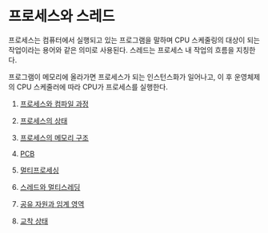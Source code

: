 # 프로세스와 스레드

프로세스는 컴퓨터에서 실행되고 있는 프로그램을 말하며 CPU 스케줄링의 대상이 되는 작업이라는 용어와 같은 의미로 사용된다. 스레드는 프로세스 내 작업의 흐름을 지칭한다.

프로그램이 메모리에 올라가면 프로세스가 되는 인스턴스화가 일어나고, 이 후 운영체제의 CPU 스케줄러에 따라 CPU가 프로세스를 실행한다.

1. [프로세스와 컴파일 과정](https://www.notion.so/4827336c62c049cfa117df1aa68a0b08)

2. [프로세스의 상태](https://www.notion.so/f8694ae4e18945a5a87f28f333341ada)

3. [프로세스의 메모리 구조](https://www.notion.so/a041dbfd760a41d7a6899f37dcfec107)

4. [PCB](https://www.notion.so/PCB-20e03c86001f4e73885afb2c4d64eaa9)

5. [멀티프로세싱](https://www.notion.so/3e3a7fc5046e4213a0980f328d66c5e6)

6. [스레드와 멀티스레딩](https://www.notion.so/2729c1863c344787a277a027b05df0ce)

7. [공유 자원과 임계 영역](https://www.notion.so/ea11556e916741f1a080c255ac430a91)

8. [교착 상태](https://www.notion.so/930c0d317ba44fdea38b5312e5ce5f42)